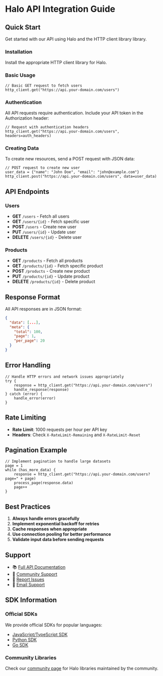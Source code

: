 # Halo API Integration Guide

## Quick Start

Get started with our API using Halo and the HTTP client library library.

### Installation

Install the appropriate HTTP client library for Halo.

### Basic Usage

```halo
// Basic GET request to fetch users
http_client.get("https://api.your-domain.com/users")
```

### Authentication

All API requests require authentication. Include your API token in the Authorization header:

```halo
// Request with authentication headers
http_client.get("https://api.your-domain.com/users", headers=auth_headers)
```

### Creating Data

To create new resources, send a POST request with JSON data:

```halo
// POST request to create new user
user_data = {"name": "John Doe", "email": "john@example.com"}
http_client.post("https://api.your-domain.com/users", data=user_data)
```

## API Endpoints

### Users
- **GET** `/users` - Fetch all users
- **GET** `/users/{id}` - Fetch specific user
- **POST** `/users` - Create new user
- **PUT** `/users/{id}` - Update user
- **DELETE** `/users/{id}` - Delete user

### Products
- **GET** `/products` - Fetch all products
- **GET** `/products/{id}` - Fetch specific product  
- **POST** `/products` - Create new product
- **PUT** `/products/{id}` - Update product
- **DELETE** `/products/{id}` - Delete product

## Response Format

All API responses are in JSON format:

```json
{
  "data": [...],
  "meta": {
    "total": 100,
    "page": 1,
    "per_page": 20
  }
}
```

## Error Handling

```halo
// Handle HTTP errors and network issues appropriately
try {
    response = http_client.get("https://api.your-domain.com/users")
    handle_response(response)
} catch (error) {
    handle_error(error)
}
```

## Rate Limiting

- **Rate Limit**: 1000 requests per hour per API key
- **Headers**: Check `X-RateLimit-Remaining` and `X-RateLimit-Reset`

## Pagination Example

```halo
// Implement pagination to handle large datasets
page = 1
while (has_more_data) {
    response = http_client.get("https://api.your-domain.com/users?page=" + page)
    process_page(response.data)
    page++
}
```

## Best Practices

1. **Always handle errors gracefully**
2. **Implement exponential backoff for retries**
3. **Cache responses when appropriate** 
4. **Use connection pooling for better performance**
5. **Validate input data before sending requests**

## Support

- 📚 [Full API Documentation](https://docs.your-domain.com)
- 💬 [Community Support](https://community.your-domain.com)
- 🐛 [Report Issues](https://github.com/your-org/api-issues)
- 📧 [Email Support](mailto:support@your-domain.com)

## SDK Information

### Official SDKs

We provide official SDKs for popular languages:
- [JavaScript/TypeScript SDK](https://npm.com/@your-org/api-sdk)
- [Python SDK](https://pypi.org/project/your-org-api/)
- [Go SDK](https://github.com/your-org/go-sdk)

### Community Libraries

Check our [community page](https://community.your-domain.com/sdks) for Halo libraries maintained by the community.
